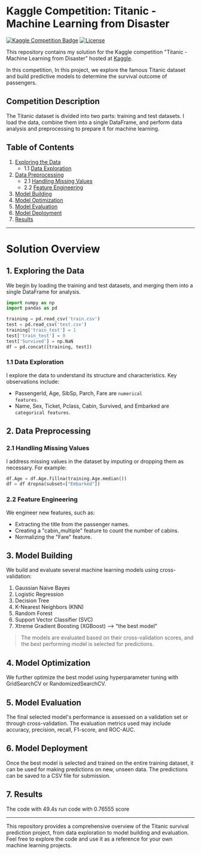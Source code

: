 # Kaggle Competition: Titanic - Machine Learning from Disaster

[![Kaggle Competition Badge](https://img.shields.io/badge/Titanic-20BEFF.svg)](https://www.kaggle.com/competitions/titanic)
[![License](https://img.shields.io/github/license/1AyaNabil1/Kaggle-Competition.svg)](https://github.com/1AyaNabil1/Kaggle-Competition/blob/main/LICENSE)

This repository contains my solution for the Kaggle competition "Titanic - Machine Learning from Disaster" hosted at [Kaggle](https://www.kaggle.com/competitions/titanic).

In this competition, In this project, we explore the famous Titanic dataset and build predictive models to determine the survival outcome of passengers.

## Competition Description

The Titanic dataset is divided into two parts: training and test datasets. I load the data, combine them into a single DataFrame, and perform data analysis and preprocessing to prepare it for machine learning.

## Table of Contents

1. [Exploring the Data](#e)
   * 1.1 [Data Exploration](#data)
2. [Data Preprocessing](#Preprocessing)
   * 2.1 [Handling Missing Values](#handling)
   * 2.2 [Feature Engineering](#feature)
3. [Model Building](#model)
4. [Model Optimization](#optimization)
5. [Model Evaluation](#eval)
6. [Model Deployment](#deploy)
7. [Results](#result)
_____________________________________________________________________________
# Solution Overview

## 1. Exploring the Data <a name="e"></a>

We begin by loading the training and test datasets, and merging them into a single DataFrame for analysis.

```python
import numpy as np
import pandas as pd 

training = pd.read_csv('train.csv')
test = pd.read_csv('test.csv')
training['train_test'] = 1
test['train_test'] = 0
test['Survived'] = np.NaN
df = pd.concat([training, test])
```

### 1.1 Data Exploration <a name="data"></a>
I explore the data to understand its structure and characteristics. Key observations include:

* PassengerId, Age, SibSp, Parch, Fare are <code>numerical features</code>.
* Name, Sex, Ticket, Pclass, Cabin, Survived, and Embarked are <code>categorical features</code>.

## 2. Data Preprocessing <a name="Preprocessing"></a>

### 2.1 Handling Missing Values <a name="handling"></a>
I address missing values in the dataset by imputing or dropping them as necessary. For example:

```python
df.Age = df.Age.fillna(training.Age.median())
df = df dropna(subset=["Embarked"])
```

### 2.2 Feature Engineering <a name="feature"></a>
We engineer new features, such as:

* Extracting the title from the passenger names.
* Creating a "cabin_multiple" feature to count the number of cabins.
* Normalizing the "Fare" feature.

## 3. Model Building <a name="model"></a>

We build and evaluate several machine learning models using cross-validation:
1. Gaussian Naive Bayes
2. Logistic Regression
3. Decision Tree
4. K-Nearest Neighbors (KNN)
5. Random Forest
6. Support Vector Classifier (SVC)
7. Xtreme Gradient Boosting (XGBoost) --> "the best model"

> The models are evaluated based on their cross-validation scores, and the best performing model is selected for predictions.

## 4. Model Optimization <a name="optimization"></a>
We further optimize the best model using hyperparameter tuning with GridSearchCV or RandomizedSearchCV.

## 5. Model Evaluation <a name="eval"></a>
The final selected model's performance is assessed on a validation set or through cross-validation. The evaluation metrics used may include accuracy, precision, recall, F1-score, and ROC-AUC.

## 6. Model Deployment <a name="deploy"></a>
Once the best model is selected and trained on the entire training dataset, it can be used for making predictions on new, unseen data. The predictions can be saved to a CSV file for submission.

## 7. Results <a name="result"></a>
The code with 49.4s run code with 0.76555 score
________________________________________________________________________
This repository provides a comprehensive overview of the Titanic survival prediction project, from data exploration to model building and evaluation. Feel free to explore the code and use it as a reference for your own machine learning projects.
